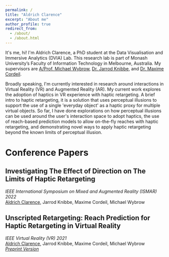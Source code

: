 ```yaml
---
permalink: /
title: "Aldrich Clarence"
excerpt: "About me"
author_profile: true
redirect_from: 
  - /about/
  - /about.html
---
```


It's me, hi! I'm Aldrich Clarence, a PhD student at the Data Visualisation and Immersive Analytics (DVIA) Lab. This research lab is part of Monash University’s Faculty of Information Technology in Melbourne, Australia. My supervisors are [A/Prof. Michael Wybrow](https://users.monash.edu/~mwybrow/), [Dr. Jarrod Knibbe](https://www.jarrodknibbe.info), and [Dr. Maxime Cordeil](https://sites.google.com/view/cordeil/home).

Broadly speaking, I'm currently interested in research around interactions in Virtual Reality (VR) and Augmented Reality (AR). My current work explores the adoption of haptics in VR experience with haptic retargeting. A brief intro to haptic retargeting, it is a solution that uses perceptual illusions to support the use of a single 'everyday object' as a haptic proxy for multiple virtual objects. So far, I have done explorations on how perceptual illusions can be used around the user's interaction space to adopt haptics, the use of reach-based prediction models to allow on-the-fly reaches with haptic retargeting, and demonstrating novel ways to apply haptic retargeting beyond the known limits of perceptual illusion.

Conference Papers
======


**Investigating The Effect of Direction on The Limits of Haptic Retargeting**
------
*IEEE International Symposium on Mixed and Augmented Reality (ISMAR) 2022* <br/>
<u>Aldrich Clarence</u>, Jarrod Knibbe, Maxime Cordeil, Michael Wybrow

**Unscripted Retargeting: Reach Prediction for Haptic Retargeting in Virtual Reality**
------
*IEEE Virtual Reality (VR) 2021* <br/>
<u>Aldrich Clarence</u>, Jarrod Knibbe, Maxime Cordeil, Michael Wybrow <br/>
[*Preprint Version*](https://www.researchgate.net/publication/351463044_Unscripted_Retargeting_Reach_Prediction_for_Haptic_Retargeting_in_Virtual_Reality)
